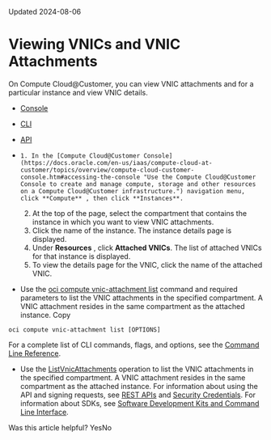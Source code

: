 Updated 2024-08-06
# Viewing VNICs and VNIC Attachments
On Compute Cloud@Customer, you can view VNIC attachments and for a particular instance and view VNIC details.
  * [Console](https://docs.oracle.com/en-us/iaas/compute-cloud-at-customer/topics/network/viewing-vnic-attachments.htm)
  * [CLI](https://docs.oracle.com/en-us/iaas/compute-cloud-at-customer/topics/network/viewing-vnic-attachments.htm)
  * [API](https://docs.oracle.com/en-us/iaas/compute-cloud-at-customer/topics/network/viewing-vnic-attachments.htm)


  *     1. In the [Compute Cloud@Customer Console](https://docs.oracle.com/en-us/iaas/compute-cloud-at-customer/topics/overview/compute-cloud-customer-console.htm#accessing-the-console "Use the Compute Cloud@Customer Console to create and manage compute, storage and other resources on a Compute Cloud@Customer infrastructure.") navigation menu, click **Compute** , then click **Instances**.
    2. At the top of the page, select the compartment that contains the instance in which you want to view VNIC attachments.
    3. Click the name of the instance.
The instance details page is displayed.
    4. Under **Resources** , click **Attached VNICs**.
The list of attached VNICs for that instance is displayed.
    5. To view the details page for the VNIC, click the name of the attached VNIC.
  * Use the [oci compute vnic-attachment list](https://docs.oracle.com/iaas/tools/oci-cli/latest/oci_cli_docs/cmdref/compute/vnic-attachment/list.html) command and required parameters to list the VNIC attachments in the specified compartment. A VNIC attachment resides in the same compartment as the attached instance.
Copy
```
oci compute vnic-attachment list [OPTIONS]
```

For a complete list of CLI commands, flags, and options, see the [Command Line Reference](https://docs.oracle.com/iaas/tools/oci-cli/latest/oci_cli_docs/index.html).
  * Use the [ListVnicAttachments](https://docs.oracle.com/iaas/api/#/en/iaas/latest/VnicAttachment/ListVnicAttachments) operation to list the VNIC attachments in the specified compartment. A VNIC attachment resides in the same compartment as the attached instance.
For information about using the API and signing requests, see [REST APIs](https://docs.oracle.com/iaas/Content/API/Concepts/usingapi.htm#REST_APIs) and [Security Credentials](https://docs.oracle.com/iaas/Content/General/Concepts/credentials.htm). For information about SDKs, see [Software Development Kits and Command Line Interface](https://docs.oracle.com/iaas/Content/API/Concepts/sdks.htm#Software_Development_Kits_and_Command_Line_Interface).


Was this article helpful?
YesNo


